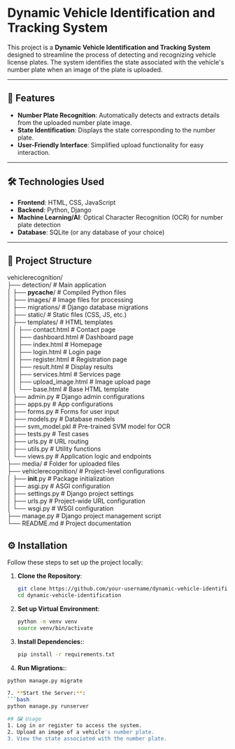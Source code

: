 # Dynamic Vehicle Identification and Tracking System  

This project is a **Dynamic Vehicle Identification and Tracking System** designed to streamline the process of detecting and recognizing vehicle license plates. The system identifies the state associated with the vehicle's number plate when an image of the plate is uploaded.  

---

## 🚀 Features  

- **Number Plate Recognition**: Automatically detects and extracts details from the uploaded number plate image.  
- **State Identification**: Displays the state corresponding to the number plate.  
- **User-Friendly Interface**: Simplified upload functionality for easy interaction.  

---

## 🛠️ Technologies Used  

- **Frontend**: HTML, CSS, JavaScript  
- **Backend**: Python, Django  
- **Machine Learning/AI**: Optical Character Recognition (OCR) for number plate detection  
- **Database**: SQLite (or any database of your choice)  

---

## 📂 Project Structure  

vehiclerecognition/  
├── detection/                    # Main application  
│   ├── __pycache__/              # Compiled Python files  
│   ├── images/                   # Image files for processing  
│   ├── migrations/               # Django database migrations  
│   ├── static/                   # Static files (CSS, JS, etc.)  
│   ├── templates/                # HTML templates  
│   │   ├── contact.html          # Contact page  
│   │   ├── dashboard.html        # Dashboard page  
│   │   ├── index.html            # Homepage  
│   │   ├── login.html            # Login page  
│   │   ├── register.html         # Registration page  
│   │   ├── result.html           # Display results  
│   │   ├── services.html         # Services page  
│   │   ├── upload_image.html     # Image upload page  
│   │   └── base.html             # Base HTML template  
│   ├── admin.py                  # Django admin configurations  
│   ├── apps.py                   # App configurations  
│   ├── forms.py                  # Forms for user input  
│   ├── models.py                 # Database models  
│   ├── svm_model.pkl             # Pre-trained SVM model for OCR  
│   ├── tests.py                  # Test cases  
│   ├── urls.py                   # URL routing  
│   ├── utils.py                  # Utility functions  
│   └── views.py                  # Application logic and endpoints  
├── media/                        # Folder for uploaded files  
├── vehiclerecognition/           # Project-level configurations  
│   ├── __init__.py               # Package initialization  
│   ├── asgi.py                   # ASGI configuration  
│   ├── settings.py               # Django project settings  
│   ├── urls.py                   # Project-wide URL configuration  
│   └── wsgi.py                   # WSGI configuration  
├── manage.py                     # Django project management script  
└── README.md                     # Project documentation  

## ⚙️ Installation  

Follow these steps to set up the project locally:  

1. **Clone the Repository**:  
   ```bash  
   git clone https://github.com/your-username/dynamic-vehicle-identification.git  
   cd dynamic-vehicle-identification  

2. **Set up Virtual Environment**:
    ```bash
    python -m venv venv
    source venv/bin/activate  


3. **Install Dependencies:**:
    ```bash
    pip install -r requirements.txt  

5. **Run Migrations:**:
 ```bash
python manage.py migrate  

7. **Start the Server:**:
 ```bash
python manage.py runserver

## 🖼️ Usage
1. Log in or register to access the system.
2. Upload an image of a vehicle's number plate.
3. View the state associated with the number plate.
